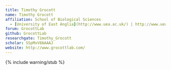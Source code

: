 ```yaml
---
title: Timothy Grocott
name: Timothy Grocott
affiliation: School of Biological Sciences
  - [University of East Anglia](http://www.uea.ac.uk/) | http://www.uea.ac.uk/biological-sciences/
forum: GrocottLab
github: GrocottLab
researchgate: Timothy_Grocott
scholar: SSpMxV8AAAAJ
website: http://www.grocottlab.com/
---
```

{% include warning/stub %}

